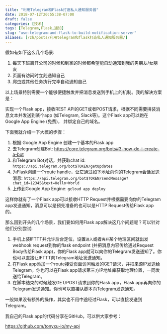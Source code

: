 ```yaml
---
title: "利用Telegram和Flask打造私人通知服务器"
date: 2018-07-12T20:55:38-07:00
draft: false
categories: [技术]
tags: [Telegram,Flask,通知]
slug: "use-telegram-and-flask-to-build-notification-server"
aliases: [/zh/posts/利用telegram和flask打造私人通知服务器/]
---
```


假如有如下这么几个场景:

1. 每天下班离开公司的时候和到家的时候都希望能自动通知到我的男朋友/女朋友
2. 页面有访问时立刻通知自己
3. 爬虫或其他任务执行完毕自动通知自己

以上场景特别需要一个能够便捷触发并把消息发送到手机上的机制。我的解决方案是：

实现一个Flask app，接收REST API的GET或者POST请求，根据不同需要拼装消息文本并发送到某个app (如Telegram, Slack等)。这个Flask app可以跑在Google App Engine (免费)， 并绑定自己的域名。

<!--more-->

下面我就介绍一下大概的步骤：

1. 根据 Google App Engine 创建一个基本的Flask app
2. 去Telegram创建Bot: https://core.telegram.org/bots#3-how-do-i-create-a-bot
3. 和Telegram Bot对话，并获取chat id: `https://api.telegram.org/bot$TOKEN/getUpdates`
4. 为Flask创建一个route handle，让它通过如下地址向你的Telegram会话发送消息: `https://api.telegram.org/bot$TOKEN/sendMessage?chat_id=12345&text=Hello+World`
5. 上传到Google App Engine: `gcloud app deploy`

这样你就有了一个Flask app可以接收HTTP Request并根据需要向你的Telegram app发送通知，消息可以是预先准备的也可以是HTTP Request传给Flask app的。

那么回到开头的几个场景，我们要如何用Flask app解决这几个问题呢？可以针对他们分别尝试:

1. 手机上装IFTTT并允许后台定位，设置`进入`或者`离开`某个地理区间就出发webhook request到你的flask endpoint (并把消息内容传给通过Request Body传给Flask app)，你的Flask app就可以向你的Telegram发送通知了。你也可以直接让IFTTT向Telegram地址发送通知。
2. 在Flask app添加一个route接受页面访问触发的GET请求，并把来源IP发送给Telegram。你也可以在Flask app请求第三方IP地址库获取地理位置，一同发送给Telegram。
3. 在脚本结束的时候触发GET/POST请求到你的Flask app，Flask app再向你的Telegram发送通知。你也可以直接从脚本向Telegram发送通知。

一般如果没有额外的操作，其实也不用中途经过Flask，可以直接发送到Telegram。

我自己的Flask app的代码分享在GitHub，可以供大家参考：

https://github.com/tonyxu-io/my-api